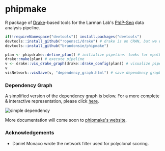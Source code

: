 # phipmake

R package of [Drake](https://github.com/ropensci/drake)-based tools for the Larman Lab's [PhIP-Seq](https://www.nature.com/articles/s41596-018-0025-6) data analysis pipeline.

``` r  
if(!requireNamespace("devtools")) install.packages("devtools")
devtools::install_github("ropensci/drake") # drake is on CRAN, but we use the more recently updated Github version.
devtools::install_github("brandonsie/phipmake")
```  

``` r
plan <- phipdrake::define_plan() # initialize pipeline. looks for mpath.txt and ppath.txt in working directory
drake::make(plan) # execute pipeline
v <- drake::vis_drake_graph(drake::drake_config(plan)) # visualize pipeline dependencies
v
visNetwork::visSave(v, "dependency_graph.html") # save dependency graph
```


### Dependency Graph
A simplified version of the dependency graph is below. For a more complete & interactive representation, please click [here](https://brandonsie.github.io/phipmake/dependency_graph.html).

![simple dependency](https://raw.githubusercontent.com/brandonsie/phipmake/master/docs/simple_dependency.png)

More documentation will come soon to [phipmake's website](https//brandonsie.github.io/phipmake/).

### Acknowledgements
* Daniel Monaco wrote the network filter used for polyclonal scoring.
